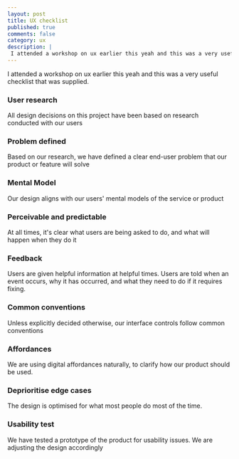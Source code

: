 ```yaml
---
layout: post
title: UX checklist
published: true
comments: false
category: ux
description: |
 I attended a workshop on ux earlier this yeah and this was a very useful checklist that was supplied.
---
```

I attended a workshop on ux earlier this yeah and this was a very useful checklist that was supplied. 

### User research
All design decisions on this project have been based on research conducted with our users

### Problem defined
Based on our research, we have defined a clear end-user problem that our product or feature will solve

### Mental Model
Our design aligns with our users' mental models of the service or product

### Perceivable and predictable
At all times, it's clear what users are being asked to do, and what will happen when they do it

### Feedback
Users are given helpful information at helpful times. Users are told when an event occurs, why it has occurred, and what they need to do if it requires fixing.

### Common conventions
Unless explicitly decided otherwise, our interface controls follow common conventions

### Affordances
We are using digital affordances naturally, to clarify how our product should be used.

### Deprioritise edge cases
The design is optimised for what most people do most of the time.

### Usability test
We have tested a prototype of the product for usability issues. We are adjusting the design accordingly
